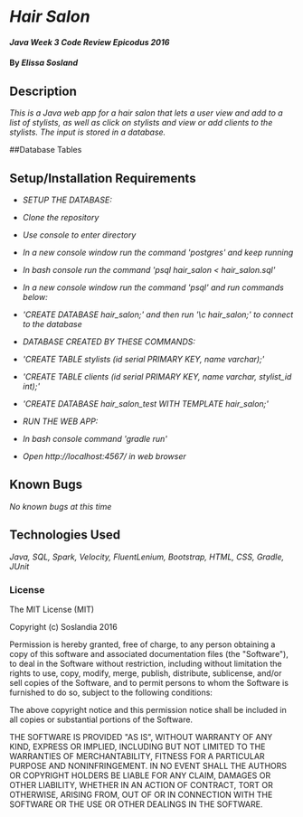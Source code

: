 # _Hair Salon_

#### _Java Week 3 Code Review Epicodus 2016_

#### By _**Elissa Sosland**_

## Description

_This is a Java web app for a hair salon that lets a user view and add to a list of stylists, as well as click on stylists and view or add clients to the stylists. The input is stored in a database._

##Database Tables



## Setup/Installation Requirements

* _SETUP THE DATABASE:_
* _Clone the repository_
* _Use console to enter directory_
* _In a new console window run the command 'postgres' and keep running_
* _In bash console run the command 'psql hair_salon < hair_salon.sql'_
* _In a new console window run the command 'psql' and run commands below:_
* _'CREATE DATABASE hair_salon;' and then run '\c hair_salon;' to connect to the database_

* _DATABASE CREATED BY THESE COMMANDS:_
* _'CREATE TABLE stylists (id serial PRIMARY KEY, name varchar);'_
* _'CREATE TABLE clients (id serial PRIMARY KEY, name varchar, stylist_id int);'_
* _'CREATE DATABASE hair_salon_test WITH TEMPLATE hair_salon;'_

* _RUN THE WEB APP:_
* _In bash console command 'gradle run'_
* _Open http://localhost:4567/ in web browser_

## Known Bugs

_No known bugs at this time_

## Technologies Used

_Java, SQL, Spark, Velocity, FluentLenium, Bootstrap, HTML, CSS, Gradle, JUnit_

### License

The MIT License (MIT)

Copyright (c) Soslandia 2016

Permission is hereby granted, free of charge, to any person obtaining a copy
of this software and associated documentation files (the "Software"), to deal
in the Software without restriction, including without limitation the rights
to use, copy, modify, merge, publish, distribute, sublicense, and/or sell
copies of the Software, and to permit persons to whom the Software is
furnished to do so, subject to the following conditions:

The above copyright notice and this permission notice shall be included in all
copies or substantial portions of the Software.

THE SOFTWARE IS PROVIDED "AS IS", WITHOUT WARRANTY OF ANY KIND, EXPRESS OR
IMPLIED, INCLUDING BUT NOT LIMITED TO THE WARRANTIES OF MERCHANTABILITY,
FITNESS FOR A PARTICULAR PURPOSE AND NONINFRINGEMENT. IN NO EVENT SHALL THE
AUTHORS OR COPYRIGHT HOLDERS BE LIABLE FOR ANY CLAIM, DAMAGES OR OTHER
LIABILITY, WHETHER IN AN ACTION OF CONTRACT, TORT OR OTHERWISE, ARISING FROM,
OUT OF OR IN CONNECTION WITH THE SOFTWARE OR THE USE OR OTHER DEALINGS IN THE
SOFTWARE.
